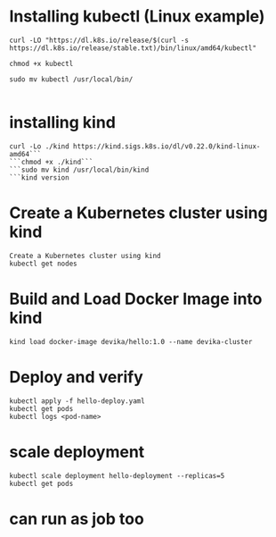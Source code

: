 # Installing kubectl (Linux example)

```curl -LO "https://dl.k8s.io/release/$(curl -s https://dl.k8s.io/release/stable.txt)/bin/linux/amd64/kubectl" ```

```chmod +x kubectl```

```sudo mv kubectl /usr/local/bin/```

```kubectl version --client
```

# installing kind

```
curl -Lo ./kind https://kind.sigs.k8s.io/dl/v0.22.0/kind-linux-amd64```
```chmod +x ./kind```
```sudo mv kind /usr/local/bin/kind
```kind version
```

# Create a Kubernetes cluster using kind

```
Create a Kubernetes cluster using kind 
kubectl get nodes
```

# Build and Load Docker Image into kind

```docker build -t devika/hello:1.0 .
kind load docker-image devika/hello:1.0 --name devika-cluster
```

# Deploy and verify
```
kubectl apply -f hello-deploy.yaml
kubectl get pods
kubectl logs <pod-name>
```

# scale deployment

```
kubectl scale deployment hello-deployment --replicas=5
kubectl get pods

```

# can run as job too 
